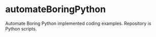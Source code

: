 # automateBoringPython
Automate Boring Python implemented coding examples. Repository is Python scripts.
